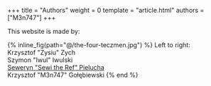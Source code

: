 +++
title = "Authors"
weight = 0
template = "article.html"
authors = ["M3n747"]
+++

This website is made by:

{% inline_fig(path="@/the-four-teczmen.jpg") %}
Left to right: \
Krzysztof "Zysiu" Zych \
Szymon "Iwul" Iwulski \
[Seweryn "Sewi the Ref" Pielucha](@/w/sedzia-seweryn.md) \
Krzysztof "M3n747" Gołębiewski
{% end %}
